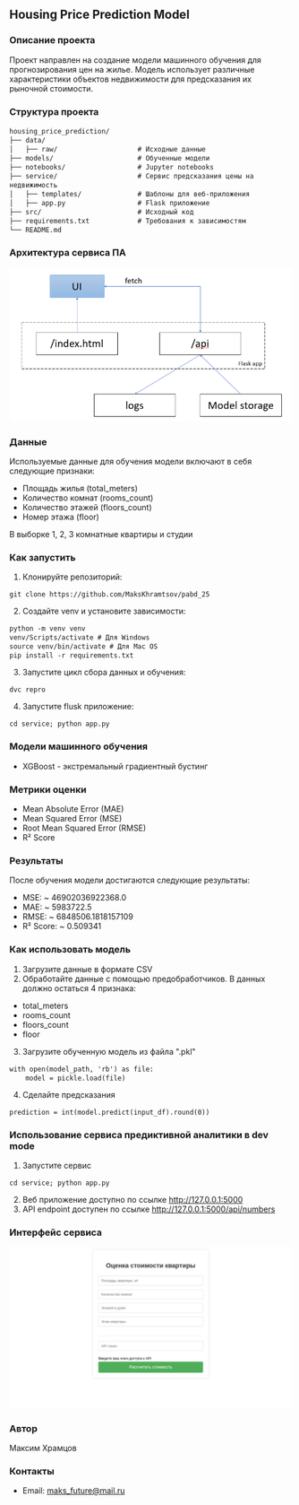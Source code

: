 ## Housing Price Prediction Model

### Описание проекта
Проект направлен на создание модели машинного обучения для прогнозирования цен на жилье. Модель использует различные характеристики объектов недвижимости для предсказания их рыночной стоимости.

### Структура проекта
```
housing_price_prediction/
├── data/
│   ├── raw/                    # Исходные данные
├── models/                     # Обученные модели
├── notebooks/                  # Jupyter notebooks
├── service/                    # Сервис предсказания цены на недвижимость
│   ├── templates/              # Шаблоны для веб-приложения
│   ├── app.py                  # Flask приложение
├── src/                        # Исходный код
├── requirements.txt            # Требования к зависимостям
└── README.md
```

### Архитектура сервиса ПА
![](img/arch.png)

### Данные
Используемые данные для обучения модели включают в себя следующие признаки:
* Площадь жилья (total_meters)
* Количество комнат (rooms_count)
* Количество этажей (floors_count)
* Номер этажа (floor)


В выборке 1, 2, 3 комнатные квартиры и студии


### Как запустить
1. Клонируйте репозиторий:
```
git clone https://github.com/MaksKhramtsov/pabd_25
```

2. Создайте venv и установите зависимости:
```
python -m venv venv
venv/Scripts/activate # Для Windows
source venv/bin/activate # Для Mac OS
pip install -r requirements.txt
```

3. Запустите цикл сбора данных и обучения:
```
dvc repro
```
4. Запустите flusk приложение:
```
cd service; python app.py
```

### Модели машинного обучения
- XGBoost - экстремальный градиентный бустинг 


### Метрики оценки
- Mean Absolute Error (MAE)
- Mean Squared Error (MSE)
- Root Mean Squared Error (RMSE)
- R² Score

### Результаты
После обучения модели достигаются следующие результаты:

- MSE: ~ 46902036922368.0
- MAE: ~ 5983722.5
- RMSE: ~ 6848506.1818157109
- R² Score: ~ 0.509341

### Как использовать модель
1. Загрузите данные в формате CSV
2. Обработайте данные с помощью предобработчиков. В данных должно остаться 4 признака:
* total_meters
* rooms_count
* floors_count
* floor
3. Загрузите обученную модель из файла ".pkl"
```
with open(model_path, 'rb') as file:
    model = pickle.load(file)
```
4. Сделайте предсказания
```
prediction = int(model.predict(input_df).round(0))
```

### Использование сервиса предиктивной аналитики в dev mode
1. Запустите сервис
```
cd service; python app.py
```
2. Веб приложение доступно по ссылке http://127.0.0.1:5000 
3. API endpoint доступен  по ссылке http://127.0.0.1:5000/api/numbers

### Интерфейс сервиса
![](img/interface.jpg)

### Автор
Максим Храмцов


### Контакты
* Email: maks_future@mail.ru